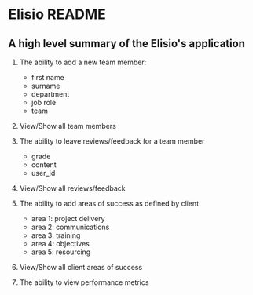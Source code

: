 # Elisio README

## A high level summary of the Elisio's application

1. The ability to add a new team member:

    - first name
    - surname
    - department
    - job role
    - team

2. View/Show all team members

3. The ability to leave reviews/feedback for a team member

    - grade
    - content
    - user_id

4. View/Show all reviews/feedback

5. The ability to add areas of success as defined by client

    - area 1: project delivery
    - area 2: communications
    - area 3: training
    - area 4: objectives
    - area 5: resourcing

6. View/Show all client areas of success

7. The ability to view performance metrics